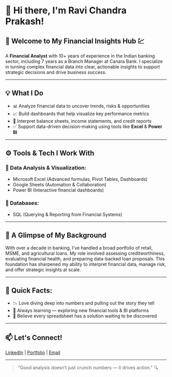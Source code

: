 # 👋 Hi there, I'm Ravi Chandra Prakash!  
## 💼 Welcome to My Financial Insights Hub 💹  

A **Financial Analyst** with 10+ years of experience in the Indian banking sector, including 7 years as a Branch Manager at Canara Bank. I specialize in turning complex financial data into clear, actionable insights to support strategic decisions and drive business success.  

---

## 💡 What I Do
- 📊 Analyze financial data to uncover trends, risks & opportunities  
- 📈 Build dashboards that help visualize key performance metrics  
- 🧾 Interpret balance sheets, income statements, and credit reports  
- ✅ Support data-driven decision-making using tools like **Excel** & **Power BI**  

---

## ⚙️ Tools & Tech I Work With

### 📂 Data Analysis & Visualization:
- Microsoft Excel (Advanced formulas, Pivot Tables, Dashboards)  
- Google Sheets (Automation & Collaboration)  
- Power BI (Interactive financial dashboards)  

### 💾 Databases:
- SQL (Querying & Reporting from Financial Systems)  

---

## 🏦 A Glimpse of My Background
With over a decade in banking, I’ve handled a broad portfolio of retail, MSME, and agricultural loans. My role involved assessing creditworthiness, evaluating financial health, and preparing data-backed loan proposals. This foundation has sharpened my ability to interpret financial data, manage risk, and offer strategic insights at scale.  

---

## 🌟 Quick Facts:
- 📉 Love diving deep into numbers and pulling out the story they tell  
- 🧠 Always learning — exploring new financial tools & BI platforms  
- 🧩 Believe every spreadsheet has a solution waiting to be discovered  

---

## 📫 Let's Connect!
[LinkedIn](https://www.linkedin.com/in/ravichandra86) | [Portfolio](#) | [Email](mailto:ravichandra86@gmail.com)

---

> “Good analysis doesn’t just crunch numbers — it drives action.” 🔍
